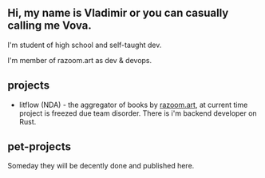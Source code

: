 ## Hi, my name is Vladimir or you can casually calling me Vova.

I'm student of high school and self-taught dev.

I'm member of razoom.art as dev & devops.

## projects
* litflow (NDA) - the aggregator of books by [razoom.art](https://github.com/razoomart), at current time project is freezed due team disorder. There is i'm backend developer on Rust.

## pet-projects
Someday they will be decently done and published here.

